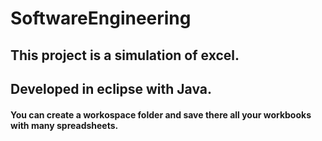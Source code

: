 # SoftwareEngineering
## This project is a simulation of excel.
## Developed in eclipse with Java.
#### You can create a workospace folder and save there all your workbooks with many spreadsheets.
